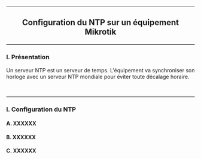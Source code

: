 ----------------------------------------------------------------------------------------------------------------------------------------------------------------------------------------------
## <p align='center'> Configuration du NTP sur un équipement Mikrotik </p>

----------------------------------------------------------------------------------------------------------------------------------------------------------------------------------------------
### I. Présentation
Un serveur NTP est un serveur de temps. L'équipement va synchroniser son horloge avec un serveur NTP mondiale pour éviter toute décalage horaire.

<br />

----------------------------------------------------------------------------------------------------------------------------------------------------------------------------------------------
### I. Configuration du NTP
#### A. XXXXXX
#### B. XXXXXX
#### C. XXXXXX


